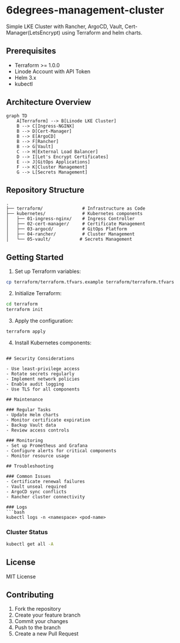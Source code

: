 # 6degrees-management-cluster

Simple LKE Cluster with Rancher, ArgoCD, Vault, Cert-Manager(LetsEncrypt) using
Terraform and helm charts.

## Prerequisites

- Terraform >= 1.0.0
- Linode Account with API Token
- Helm 3.x
- kubectl

## Architecture Overview

```mermaid
graph TD
    A[Terraform] --> B[Linode LKE Cluster]
    B --> C[Ingress-NGINX]
    B --> D[Cert-Manager]
    B --> E[ArgoCD]
    B --> F[Rancher]
    B --> G[Vault]
    C --> H[External Load Balancer]
    D --> I[Let's Encrypt Certificates]
    E --> J[GitOps Applications]
    F --> K[Cluster Management]
    G --> L[Secrets Management]
```

## Repository Structure

```
.
├── terraform/               # Infrastructure as Code
├── kubernetes/              # Kubernetes components
│   ├── 01-ingress-nginx/    # Ingress Controller
│   ├── 02-cert-manager/     # Certificate Management
│   ├── 03-argocd/           # GitOps Platform
│   ├── 04-rancher/          # Cluster Management
│   └── 05-vault/           # Secrets Management
```

## Getting Started

1. Set up Terraform variables:
```bash
cp terraform/terraform.tfvars.example terraform/terraform.tfvars
```

2. Initialize Terraform:
```bash
cd terraform
terraform init
```

3. Apply the configuration:
```bash
terraform apply
```

4. Install Kubernetes components:
```

## Security Considerations

- Use least-privilege access
- Rotate secrets regularly
- Implement network policies
- Enable audit logging
- Use TLS for all components

## Maintenance

### Regular Tasks
- Update Helm charts
- Monitor certificate expiration
- Backup Vault data
- Review access controls

### Monitoring
- Set up Prometheus and Grafana
- Configure alerts for critical components
- Monitor resource usage

## Troubleshooting

### Common Issues
- Certificate renewal failures
- Vault unseal required
- ArgoCD sync conflicts
- Rancher cluster connectivity

### Logs
```bash
kubectl logs -n <namespace> <pod-name>
```

### Cluster Status
```bash
kubectl get all -A
```

## License

MIT License

## Contributing

1. Fork the repository
2. Create your feature branch
3. Commit your changes
4. Push to the branch
5. Create a new Pull Request
